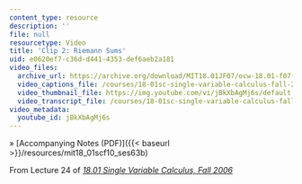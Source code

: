 ```yaml
---
content_type: resource
description: ''
file: null
resourcetype: Video
title: 'Clip 2: Riemann Sums'
uid: e0620ef7-c36d-d441-4353-def6aeb2a181
video_files:
  archive_url: https://archive.org/download/MIT18.01JF07/ocw-18.01-f07-lec24_300k.mp4
  video_captions_file: /courses/18-01sc-single-variable-calculus-fall-2010/0929da879d005c9f8c180a6b1c30213d_jBkXbAgMj6s.vtt
  video_thumbnail_file: https://img.youtube.com/vi/jBkXbAgMj6s/default.jpg
  video_transcript_file: /courses/18-01sc-single-variable-calculus-fall-2010/77b577f9eb05f3ba7745db43409452c6_jBkXbAgMj6s.pdf
video_metadata:
  youtube_id: jBkXbAgMj6s
---
```


» [Accompanying Notes (PDF)]({{< baseurl >}}/resources/mit18_01scf10_ses63b)

From Lecture 24 of [_18.01 Single Variable Calculus, Fall 2006_](/courses/18-01-single-variable-calculus-fall-2006/pages/video-lectures)